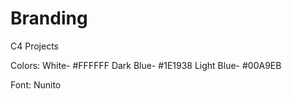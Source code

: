 # Branding

C4 Projects

Colors:
White- #FFFFFF
Dark Blue- #1E1938
Light Blue- #00A9EB

Font: Nunito
